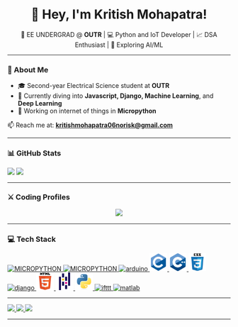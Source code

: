 <h1 align="center">👋 Hey, I'm Kritish Mohapatra!</h1>

<p align="center">
  🚀  EE UNDERGRAD @ <strong>OUTR</strong>  | 💻 Python and IoT Developer | 📈 DSA Enthusiast | 🤖 Exploring AI/ML
</p>

---

### 🚀 About Me

- 🎓 Second-year Electrical Science student at **OUTR**  
- 🧠 Currently diving into **Javascript, Django, Machine Learning**, and **Deep Learning**
- 📸 Working on internet of things in **Micropython** 


📫 Reach me at: [**kritishmohapatra06norisk@gmail.com**](mailto:kritishmohapatra06norisk@gmail.com)

---

### 📊 GitHub Stats

<p>
  <img height="174" src="https://github-readme-stats.vercel.app/api?username=kritishmohapatra&show_icons=true&hide=contribs&theme=github_dark&border_color=30363d" />
  <img height="174" src="https://github-readme-stats.vercel.app/api/top-langs/?username=kritishmohapatra&layout=compact&langs_count=6&theme=github_dark&border_color=30363d&size_weight=0.5&count_weight=0.5&hide=cs" />
</p>

---

### ⚔️ Coding Profiles

<p align="center">
  <a href="https://leetcode.com/kritishmohapatra">
    <img height="322" src="https://leetcard.jacoblin.cool/kritishmohapatra?theme=dark&font=noto_sans&ext=contest&sheets=https://gist.githubusercontent.com/kritishmohapatra/b010f03ce26bb80eb2b596106130cf86/raw/14d760243e7efbdfbdec6d89bbd4a0247793f5cb/leetcode_stats_card.css" />
  </a>
  
</p>

---

### 💻 Tech Stack

<p align="left"> 
  <a href="https://micropython.org/" target="_blank" rel="noreferrer"> <img src="https://upload.wikimedia.org/wikipedia/commons/4/4e/Micropython-logo.svg" alt="MICROPYTHON" width="40" height="40"/> </a>
  <a href="https://micropython.org/" target="_blank" rel="noreferrer"> <img src="https://upload.wikimedia.org/wikipedia/commons/a/a5/MicroPython_new_logo.jpg" alt="MICROPYTHON" width="40" height="40"/> </a><a href="https://www.arduino.cc/" target="_blank" rel="noreferrer"> <img src="https://cdn.worldvectorlogo.com/logos/arduino-1.svg" alt="arduino" width="40" height="40"/> </a> <a href="https://www.cprogramming.com/" target="_blank" rel="noreferrer"> <img src="https://raw.githubusercontent.com/devicons/devicon/master/icons/c/c-original.svg" alt="c" width="40" height="40"/> </a> <a href="https://www.w3schools.com/cpp/" target="_blank" rel="noreferrer"> <img src="https://raw.githubusercontent.com/devicons/devicon/master/icons/cplusplus/cplusplus-original.svg" alt="cplusplus" width="40" height="40"/> </a> <a href="https://www.w3schools.com/css/" target="_blank" rel="noreferrer"> <img src="https://raw.githubusercontent.com/devicons/devicon/master/icons/css3/css3-original-wordmark.svg" alt="css3" width="40" height="40"/> </a> <a href="https://www.djangoproject.com/" target="_blank" rel="noreferrer"> <img src="https://cdn.worldvectorlogo.com/logos/django.svg" alt="django" width="40" height="40"/> <img src="https://raw.githubusercontent.com/devicons/devicon/master/icons/html5/html5-original-wordmark.svg" alt="html5" width="40" height="40"/> </a> <a href="https://pandas.pydata.org/" target="_blank" rel="noreferrer"> <img src="https://raw.githubusercontent.com/devicons/devicon/2ae2a900d2f041da66e950e4d48052658d850630/icons/pandas/pandas-original.svg" alt="pandas" width="40" height="40"/> </a> <a href="https://www.python.org" target="_blank" rel="noreferrer"> <img src="https://raw.githubusercontent.com/devicons/devicon/master/icons/python/python-original.svg" alt="python" width="40" height="40"/> </a><a href="https://ifttt.com/" target="_blank" rel="noreferrer"> <img src="https://www.vectorlogo.zone/logos/ifttt/ifttt-ar21.svg" alt="ifttt" width="40" height="40"/> </a> <a href="https://www.mathworks.com/" target="_blank" rel="noreferrer"> <img src="https://upload.wikimedia.org/wikipedia/commons/2/21/Matlab_Logo.png" alt="matlab" width="40" height="40"/>  </p>

---


<p>
  <a href="https://linkedin.com/in/kritishmohapatra" target="_blank">
    <img src="https://img.shields.io/badge/LinkedIn-%230077B5.svg?style=for-the-badge&logo=linkedin&logoColor=white" />
  </a>
  <a href="https://github.com/kritishmohapatra" target="_blank">
    <img src="https://img.shields.io/badge/GitHub-%23121011.svg?style=for-the-badge&logo=github&logoColor=white" />
  </a>
  <a href="mailto:kritishmohapatra06norisk@gmail.com">
    <img src="https://img.shields.io/badge/Gmail-D14836?style=for-the-badge&logo=gmail&logoColor=white" />
  </a>
</p>

---

